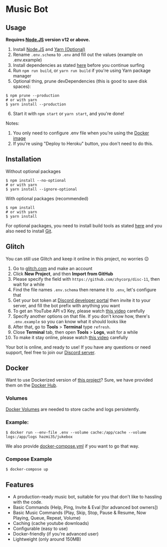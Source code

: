 # Music Bot

## Usage

**Requires [Node.JS](https://nodejs.org) version v12 or above.**

1. Install [Node.JS](https://nodejs.org) and [Yarn (Optional)](https://yarnpkg.com)
2. Rename `.env.schema` to `.env` and fill out the values (example on .env.example)
3. Install dependencies as stated [here](https://github.com/undrverse/bot.git) before you continue surfing
4. Run `npm run build`, or `yarn run build` if you're using Yarn package manager
5. Optional thing, prune devDependencies (this is good to save disk spaces):
```shell script
$ npm prune --production
# or with yarn
$ yarn install --production
```
6. Start it with `npm start` or `yarn start`, and you're done!

Notes: 
1. You only need to configure .env file when you're using the [Docker image](https://github.com/zhycorp/disc-11#Docker)
2. If you're using "Deploy to Heroku" button, you don't need to do this.

## Installation

Without optional packages
```shell script
$ npm install --no-optional
# or with yarn
$ yarn install --ignore-optional
```

With optional packages (recommended)

```shell script
$ npm install
# or with yarn
$ yarn install
```
For optional packages, you need to install build tools as stated [here](https://github.com/nodejs/node-gyp#installation) and you also need to install [Git](https://git-scm.com/).

## Glitch
You can still use Glitch and keep it online in this project, no worries 😉

1. Go to [glitch.com](https://glitch.com) and make an account
2. Click **New Project**, and then **Import from GitHub**
3. Please specify the field with `https://github.com/zhycorp/disc-11`, then wait for a while
4. Find the file names `.env.schema` then rename it to `.env`, let's configure that
5. Get your bot token at [Discord developer portal](https://discord.com/developers/applications) then invite it to your server, and fill the bot prefix with anything you want
8. To get an YouTube API v3 Key, please watch [this video](https://youtu.be/6CSeovx0nvc?t=161) carefully
9. Specify another options on that file. If you don't know how, there's `.env.example` so you can know what it should looks like
10. After that, go to **Tools** > **Terminal** type `refresh`.
11. Close **Terminal** tab, then open **Tools** > **Logs**, wait for a while
13. To make it stay online, please watch [this video](https://youtu.be/6CSeovx0nvc?t=547) carefully

Your bot is online, and ready to use!
If you have any questions or need support, feel free to join our [Discord server](https://zhycorp.xyz/discord).

## Docker
Want to use Dockerized version of [this project](https://github.com/Hazmi35/jukebox)?
Sure, we have provided them on the [Docker Hub](https://hub.docker.com/r/hazmi35/jukebox).

### Volumes
[Docker Volumes](https://docs.docker.com/storage/volumes/) are needed to store cache and logs persistently.

### Example:
```shell
$ docker run --env-file .env --volume cache:/app/cache --volume logs:/app/logs hazmi35/jukebox
```
We also provide [docker-compose.yml](docker-compose.yml) if you want to go that way.

### Compose Example
```
$ docker-compose up
```

## Features
- A production-ready music bot, suitable for you that don't like to hassling with the code.
- Basic Commands (Help, Ping, Invite & Eval [for advanced bot owners])
- Basic Music Commands (Play, Skip, Stop, Pause & Resume, Now Playing, Queue, Repeat, Volume)
- Caching (cache youtube downloads)
- Configurable (easy to use)
- Docker-friendly (if you're advanced user)
- Lightweight (only around 150MB)

